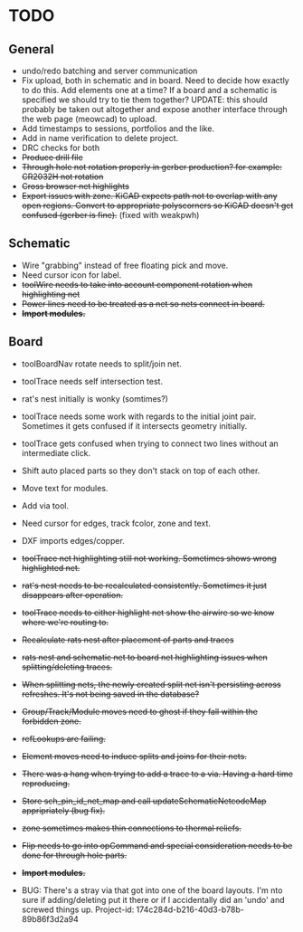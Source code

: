 
# TODO

## General

* undo/redo batching and server communication
* Fix upload, both in schematic and in board.  Need to decide how exactly to do this.  Add elements
  one at a time?  If a board and a schematic is specified we should try to tie them together?
  UPDATE: this should probably be taken out altogether and expose another interface through
  the web page (meowcad) to upload.
* Add timestamps to sessions, portfolios and the like.
* Add in name verification to delete project.
* DRC checks for both
* ~~Produce drill file~~
* ~~Through hole not rotation properly in gerber production?  for example: CR2032H not rotation~~
* ~~Cross browser net highlights~~
* ~~Export issues with zone.  KiCAD expects path not to overlap with any open regions.  Convert
  to appropriate polyscorners so KiCAD doesn't get confused (gerber is fine).~~ (fixed with weakpwh)

## Schematic

* Wire "grabbing" instead of free floating pick and move.
* Need cursor icon for label.
* ~~toolWire needs to take into account component rotation when highlighting net~~
* ~~Power lines need to be treated as a net so nets connect in board.~~
* ~~**Import modules.**~~

## Board

* toolBoardNav rotate needs to split/join net.
* toolTrace needs self intersection test.
* rat's nest initially is wonky (somtimes?)
* toolTrace needs some work with regards to the initial joint pair.  Sometimes it gets confused
  if it intersects geometry initially.
* toolTrace gets confused when trying to connect two lines without an intermediate click.
* Shift auto placed parts so they don't stack on top of each other.
* Move text for modules.
* Add via tool.
* Need cursor for edges, track fcolor, zone and text.
* DXF imports edges/copper.
* ~~toolTrace net highlighting still not working.  Sometimes shows wrong highlighted net.~~
* ~~rat's nest needs to be recalculated consistently.  Sometimes it just disappears after operation.~~
* ~~toolTrace needs to either highlight net show the airwire so we know where we're
  routing to.~~
* ~~Recalculate rats nest after placement of parts and traces~~
* ~~rats nest and schematic net to board net highlighting issues when splitting/deleting traces.~~
* ~~When splitting nets, the newly created split net isn't persisting across refreshes.  It's not being
  saved in the database?~~
* ~~Group/Track/Module moves need to ghost if they fall within the forbidden zone.~~
* ~~refLookups are failing.~~
* ~~Element moves need to induce splits and joins for their nets.~~
* ~~There was a hang when trying to add a trace to a via.  Having a hard time reproducing.~~
* ~~Store sch_pin_id_net_map and call updateSchematicNetcodeMap appripriately (bug fix).~~
* ~~zone sometimes makes thin connections to thermal reliefs.~~
* ~~Flip needs to go into opCommand and special consideration needs to be done for through hole parts.~~
* ~~**Import modules.**~~

* BUG: There's a stray via that got into one of the board layouts.  I'm nto sure if adding/deleting put
  it there or if I accidentally did an 'undo' and screwed things up.  Project-id: 174c284d-b216-40d3-b78b-89b86f3d2a94


